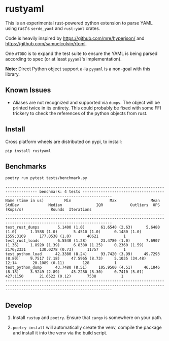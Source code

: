 # rustyaml


This is an experimental rust-powered python extension to parse YAML using rust's `serde_yaml` and `rust-yaml` crates.

Code is heavily inspired by https://github.com/mre/hyperjson/ and https://github.com/samuelcolvin/rtoml.

One `#TODO` is to expand the test suite to ensure the YAML is being parsed according to spec (or at least `pyyaml`'s implementation).

**Note:** Direct Python object support a-la `pyyaml` is a non-goal with this library.

## Known Issues

* Aliases are not recognized and supported via `dumps`. The object will be printed twice in its entirety. This could probably be fixed with some FFI trickery to check the references of the python objects from rust.



## Install

Cross platform wheels are distributed on pypi, to install:

```
pip install rustyaml
```

## Benchmarks

```sh
poetry run pytest tests/benchmark.py
```

```
------------------------------------------------------------------------------------ benchmark: 4 tests -----------------------------------------------------------------------------------
Name (time in us)         Min                 Max               Mean            StdDev             Median               IQR            Outliers  OPS (Kops/s)            Rounds  Iterations
-------------------------------------------------------------------------------------------------------------------------------------------------------------------------------------------
test_rust_dumps        5.1400 (1.0)       61.6540 (2.63)      5.6480 (1.0)      1.3588 (1.0)       5.4510 (1.0)      0.1480 (1.0)     1559;3169      177.0538 (1.0)       40621           1
test_rust_loads        6.5540 (1.28)      23.4780 (1.0)       7.6907 (1.36)     1.8920 (1.39)      6.8380 (1.25)     0.2360 (1.59)    2170;2331      130.0278 (0.73)      11757           1
test_python_load      42.3380 (8.24)      93.7420 (3.99)     49.7293 (8.80)     9.7517 (7.18)     47.5965 (8.73)     5.1035 (34.48)       12;14       20.1089 (0.11)        128           1
test_python_dump      43.7480 (8.51)     105.9500 (4.51)     46.1846 (8.18)     3.9249 (2.89)     45.2280 (8.30)     0.7410 (5.01)     427;1150       21.6522 (0.12)       7538           1
-------------------------------------------------------------------------------------------------------------------------------------------------------------------------------------------
```




## Develop

1) Install `rustup` and `poetry`. Ensure that `cargo` is somewhere on your path.

2) `poetry install` will automatically create the venv, compile the package and install it into the venv via the build script.
